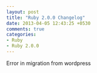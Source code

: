 ```yaml
---
layout: post
title: "Ruby 2.0.0 Changelog"
date: 2013-04-05 12:43:25 +0530
comments: true
categories: 
- Ruby
- Ruby 2.0.0
---
```


Error in migration from wordpress
